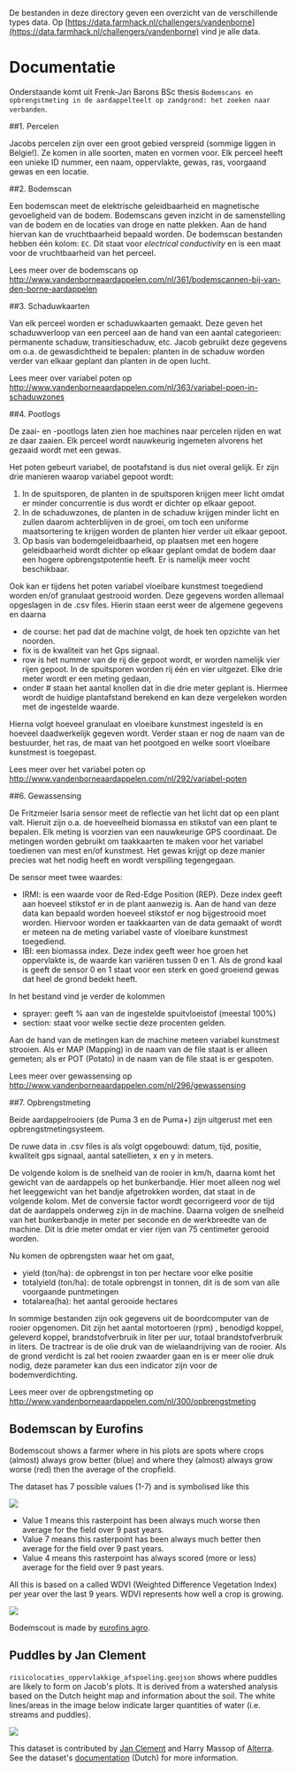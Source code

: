 De bestanden in deze directory geven een overzicht van de verschillende types data. Op [https://data.farmhack.nl/challengers/vandenborne](https://data.farmhack.nl/challengers/vandenborne) vind je alle data.

# Documentatie

Onderstaande komt uit Frenk-Jan Barons BSc thesis `Bodemscans en opbrengstmeting in de aardappelteelt op zandgrond: het zoeken naar verbanden`.

##1. Percelen

Jacobs percelen zijn over een groot gebied verspreid (sommige liggen in Belgie!). Ze komen in alle soorten, maten en vormen voor. Elk perceel heeft een unieke ID nummer, een naam, oppervlakte, gewas, ras, voorgaand gewas en een locatie.

##2. Bodemscan

Een bodemscan meet de elektrische geleidbaarheid en magnetische gevoeligheid van de bodem. Bodemscans geven inzicht in de samenstelling van de bodem en de locaties van droge en natte plekken. Aan de hand hiervan kan de vruchtbaarheid bepaald worden. De bodemscan bestanden hebben één kolom: `EC`. Dit staat voor _electrical conductivity_ en is een maat voor de vruchtbaarheid van het perceel.

Lees meer over de bodemscans op http://www.vandenborneaardappelen.com/nl/361/bodemscannen-bij-van-den-borne-aardappelen

##3. Schaduwkaarten

Van elk perceel worden er schaduwkaarten gemaakt. Deze geven het schaduwverloop van een perceel aan de hand van een aantal categorieen: permanente schaduw, transitieschaduw, etc. Jacob gebruikt deze gegevens om o.a. de gewasdichtheid te bepalen: planten in de schaduw worden verder van elkaar geplant dan planten in de open lucht. 

Lees meer over variabel poten op http://www.vandenborneaardappelen.com/nl/363/variabel-poen-in-schaduwzones

##4. Pootlogs

De zaai- en -pootlogs laten zien hoe machines naar percelen rijden en wat ze daar zaaien. Elk perceel wordt nauwkeurig ingemeten alvorens het gezaaid wordt met een gewas.

Het poten gebeurt variabel, de pootafstand is dus niet overal gelijk. Er zijn drie manieren waarop variabel gepoot wordt:

1. In de spuitsporen, de planten in de spuitsporen krijgen meer licht omdat er minder concurrentie is dus wordt er dichter op elkaar gepoot.
2. In de schaduwzones, de planten in de schaduw krijgen minder licht en zullen daarom achterblijven in de groei, om toch een uniforme maatsortering te krijgen worden de planten hier verder uit elkaar gepoot.
3. Op basis van bodemgeleidbaarheid, op plaatsen met een hogere geleidbaarheid wordt dichter op elkaar geplant omdat de bodem daar een hogere opbrengstpotentie heeft. Er is namelijk meer vocht beschikbaar.

Ook kan er tijdens het poten variabel vloeibare kunstmest toegediend worden en/of granulaat gestrooid worden. Deze gegevens worden allemaal opgeslagen in de .csv files. Hierin staan eerst weer de algemene gegevens en daarna
- de course: het pad dat de machine volgt, de hoek ten opzichte van het noorden.
- fix is de kwaliteit van het Gps signaal.
- row is het nummer van de rij die gepoot wordt, er worden namelijk vier rijen gepoot. In de spuitsporen worden rij één en vier uitgezet. Elke drie meter wordt er een meting gedaan,
- onder # staan het aantal knollen dat in die drie meter geplant is. Hiermee wordt de huidige plantafstand berekend en kan deze vergeleken worden met de ingestelde waarde.

Hierna volgt hoeveel granulaat en vloeibare kunstmest ingesteld is en hoeveel daadwerkelijk gegeven wordt. Verder staan er nog de naam van de bestuurder, het ras, de maat van het pootgoed en welke soort vloeibare kunstmest is toegepast.

Lees meer over het variabel poten op http://www.vandenborneaardappelen.com/nl/292/variabel-poten

##6. Gewassensing

De Fritzmeier Isaria sensor meet de reflectie van het licht dat op een plant valt. Hieruit zijn o.a. de hoeveelheid biomassa en stikstof van een plant te bepalen. Elk meting is voorzien van een nauwkeurige GPS coordinaat. De metingen worden gebruikt om taakkaarten te maken voor het variabel toedienen van mest en/of kunstmest. Het gewas krijgt op deze manier precies wat het nodig heeft en wordt verspilling tegengegaan.

De sensor meet twee waardes:

- IRMI: is een waarde voor de Red-Edge Position (REP). Deze index geeft aan hoeveel stikstof er in de plant aanwezig is. Aan de hand van deze data kan bepaald worden hoeveel stikstof er nog bijgestrooid moet worden. Hiervoor worden er taakkaarten van de data gemaakt of wordt er meteen na de meting variabel vaste of vloeibare kunstmest toegediend.
- IBI: een biomassa index. Deze index geeft weer hoe groen het oppervlakte is, de waarde kan variëren tussen 0 en 1. Als de grond kaal is geeft de sensor 0 en 1 staat voor een sterk en goed groeiend gewas dat heel de grond bedekt heeft.

In het bestand vind je verder de kolommen 

- sprayer: geeft % aan van de ingestelde spuitvloeistof (meestal 100%)
- section: staat voor welke sectie deze procenten gelden.

Aan de hand van de metingen kan de machine meteen variabel kunstmest strooien. Als er MAP (Mapping) in de naam van de file staat is er alleen gemeten; als er POT (Potato) in de naam van de file staat is er gespoten.

Lees meer over gewassensing op http://www.vandenborneaardappelen.com/nl/296/gewassensing

##7. Opbrengstmeting

Beide aardappelrooiers (de Puma 3 en de Puma+) zijn uitgerust met een opbrengstmetingsysteem.

De ruwe data in .csv files is als volgt opgebouwd: datum, tijd, positie, kwaliteit gps signaal, aantal satellieten, x en y in meters.

De volgende kolom is de snelheid van de rooier in km/h, daarna komt het gewicht van de aardappels op het bunkerbandje. Hier moet alleen nog wel het leeggewicht van het bandje afgetrokken worden, dat staat in de volgende kolom. Met de conversie factor wordt gecorrigeerd voor de tijd dat de aardappels onderweg zijn in de machine. Daarna volgen de snelheid van het bunkerbandje in meter per seconde en de werkbreedte van de machine. Dit is drie meter omdat er vier rijen van 75 centimeter gerooid worden.

Nu komen de opbrengsten waar het om gaat,
 - yield (ton/ha): de opbrengst in ton per hectare voor elke positie
 - totalyield (ton/ha): de totale opbrengst in tonnen, dit is de som van alle voorgaande puntmetingen
 - totalarea(ha): het aantal gerooide hectares

In sommige bestanden zijn ook gegevens uit de boordcomputer van de rooier opgenomen. Dit zijn het aantal motortoeren (rpm) , benodigd koppel, geleverd koppel, brandstofverbruik in liter per uur, totaal brandstofverbruik in liters. De tractrear is de olie druk van de wielaandrijving van de rooier. Als de grond verdicht is zal het rooien zwaarder gaan en is er meer olie druk nodig, deze parameter kan dus een indicator zijn voor de bodemverdichting.

Lees meer over de opbrengstmeting op http://www.vandenborneaardappelen.com/nl/300/opbrengstmeting

## Bodemscan by Eurofins

Bodemscout shows a farmer where in his plots are spots where crops (almost) always grow better (blue) and where they (almost) always grow worse (red) then the average of the cropfield. 

The dataset has 7 possible values (1-7) and is symbolised like this

![](https://raw.githubusercontent.com/FarmHackNL/FarmHack/master/challengers/vandenborne/data/images/bodemscan_eurofins_legend.gif)

- Value 1 means this rasterpoint has been always much worse then average for the field over 9 past years.
- Value 7 means this rasterpoint has been always much better then average for the field over 9 past years.
- Value 4 means this rasterpoint has always scored (more or less) average for the field over 9 past years.

All this is based on a called WDVI (Weighted Difference Vegetation Index) per year over the last 9 years. WDVI represents how well a crop is growing.

![](https://raw.githubusercontent.com/FarmHackNL/FarmHack/master/challengers/vandenborne/data/images/bodemscna_eurofins_example.gif)

Bodemscout is made by [eurofins agro](http://blgg.agroxpertus.nl).

## Puddles by Jan Clement
 `risicolocaties_oppervlakkige_afspoeling.geojson` shows where puddles are likely to form on Jacob's plots. It is derived from a watershed analysis based on the Dutch height map and information about the soil. The white lines/areas in the image below indicate larger quantities of water (i.e. streams and puddles).

 ![](https://raw.githubusercontent.com/FarmHackNL/FarmHack/master/challengers/vandenborne/data/images/watershed.png)

 This dataset is contributed by [Jan Clement](https://twitter.com/geo_jan) and Harry Massop of [Alterra](https://www.wageningenur.nl/en/Expertise-Services/Research-Institutes/alterra.htm). See the dataset's [documentation](http://www.wageningenur.nl/nl/Publicatie-details.htm?publicationId=publication-way-343536353534) (Dutch) for more information.
